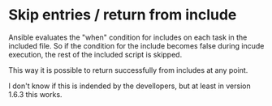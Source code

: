 Skip entries / return from include
==================================

Ansible evaluates the "when" condition for includes on each task in the included file. So if the condition for the include becomes false during incude execution, the rest of the included script is skipped.

This way it is possible to return successfully from includes at any point.

I don't know if this is indended by the devellopers, but at least in version 1.6.3 this works.
